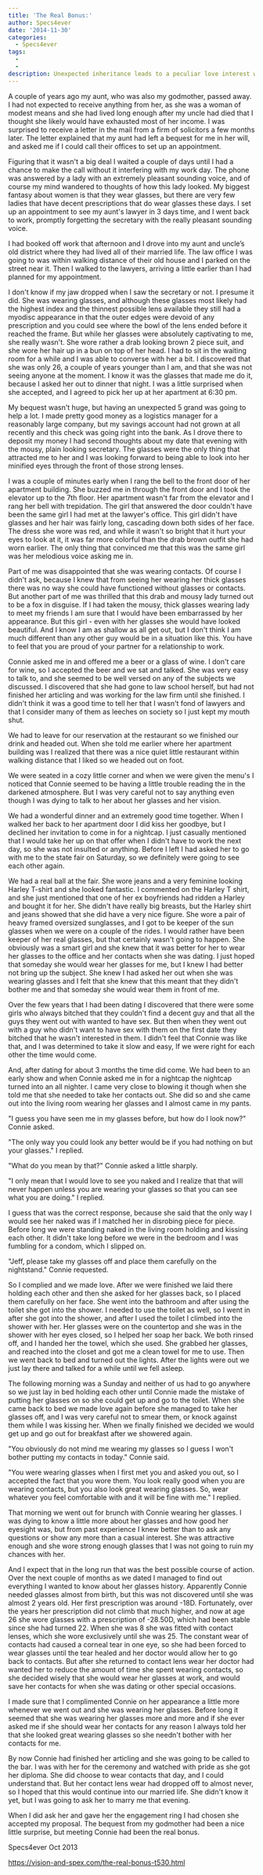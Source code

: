 ```yaml
---
title: 'The Real Bonus:'
author: Specs4ever
date: '2014-11-30'
categories:
  - Specs4ever
tags:
  - 
  - 
description: Unexpected inheritance leads to a peculiar love interest with a secretary who mystifies with her appearance.
---
```

A couple of years ago my aunt, who was also my godmother, passed away.  I had not expected to receive anything from her, as she was a woman of modest means and she had lived long enough after my uncle had died that I thought she likely would have exhausted most of her income.  I was surprised to receive a letter in the mail from a firm of solicitors a few months later.  The letter explained that my aunt had left a bequest for me in her will, and asked me if I could call their offices to set up an appointment.

Figuring that it wasn't a big deal I waited a couple of days until I had a chance to make the call without it interfering with my work day.  The phone was answered by a lady with an extremely pleasant sounding voice, and of course my mind wandered to thoughts of how this lady looked.  My biggest fantasy about women is that they wear glasses, but there are very few ladies that have decent prescriptions that do wear glasses these days.   I set up an appointment to see my aunt's lawyer in 3 days time, and I went back to work, promptly forgetting the secretary with the really pleasant sounding voice.

I had booked off work that afternoon and I drove into my aunt and uncle’s old district where they had lived all of their married life.  The law office I was going to was within walking distance of their old house and I parked on the street near it.  Then I walked to the lawyers, arriving a little earlier than I had planned for my appointment.

I don't know if my jaw dropped when I saw the secretary or not. I presume it did.  She was wearing glasses, and although these glasses most likely had the highest index and the thinnest possible lens available they still had a myodisc appearance in that the outer edges were devoid of any prescription and you could see where the bowl of the lens ended before it reached the frame.  But while her glasses were absolutely captivating to me, she really wasn't. She wore rather a drab looking brown 2 piece suit, and she wore her hair up in a bun on top of her head.  I had to sit in the waiting room for a while and I was able to converse with her a bit.  I discovered that she was only 26, a couple of years younger than I am, and that she was not seeing anyone at the moment.  I know it was the glasses that made me do it, because I asked her out to dinner that night.   I was a little surprised when she accepted, and I agreed to pick her up at her apartment at 6:30 pm.

My bequest wasn't huge, but having an unexpected 5 grand was going to help a lot.  I made pretty good money as a logistics manager for a reasonably large company, but my savings account had not grown at all recently and this check was going right into the bank.  As I drove there to deposit my money I had second thoughts about my date that evening with the mousy, plain looking secretary.  The glasses were the only thing that attracted me to her and I was looking forward to being able to look into her minified eyes through the front of those strong lenses.

I was a couple of minutes early when I rang the bell to the front door of her apartment building.  She buzzed me in through the front door and I took the elevator up to the 7th floor. Her apartment wasn't far from the elevator and I rang her bell with trepidation.  The girl that answered the door couldn't have been the same girl I had met at the lawyer's office.  This girl didn't have glasses and her hair was fairly long, cascading down both sides of her face.  The dress she wore was red, and while it wasn't so bright that it hurt your eyes to look at it, it was far more colorful than the drab brown outfit she had worn earlier.  The only thing that convinced me that this was the same girl was her melodious voice asking me in. 

Part of me was disappointed that she was wearing contacts.   Of course I didn't ask, because I knew that from seeing her wearing her thick glasses there was no way she could have functioned without glasses or contacts.  But another part of me was thrilled that this drab and mousy lady turned out to be a fox in disguise.  If I had taken the mousy, thick glasses wearing lady to meet my friends I am sure that I would have been embarrassed by her appearance.  But this girl - even with her glasses she would have looked beautiful.  And I know I am as shallow as all get out, but I don't think I am much different than any other guy would be in a situation like this.  You have to feel that you are proud of your partner for a relationship to work.

Connie asked me in and offered me a beer or a glass of wine.  I don't care for wine, so I accepted the beer and we sat and talked.  She was very easy to talk to, and she seemed to be well versed on any of the subjects we discussed.   I discovered that she had gone to law school herself, but had not finished her articling and was working for the law firm until she finished.  I didn't think it was a good time to tell her that I wasn't fond of lawyers and that I consider many of them as leeches on society so I just kept my mouth shut.

We had to leave for our reservation at the restaurant so we finished our drink and headed out.  When she told me earlier where her apartment building was I realized that there was a nice quiet little restaurant within walking distance that I liked so we headed out on foot.

We were seated in a cozy little corner and when we were given the menu's I noticed that Connie seemed to be having a little trouble reading the in the darkened atmosphere.  But I was very careful not to say anything even though I was dying to talk to her about her glasses and her vision.

We had a wonderful dinner and an extremely good time together. When I walked her back to her apartment door I did kiss her goodbye, but I declined her invitation to come in for a nightcap.  I just casually mentioned that I would take her up on that offer when I didn't have to work the next day, so she was not insulted or anything.  Before I left I had asked her to go with me to the state fair on Saturday, so we definitely were going to see each other again.

We had a real ball at the fair.  She wore jeans and a very feminine looking Harley T-shirt and she looked fantastic. I commented on the Harley T shirt, and she just mentioned that one of her ex boyfriends had ridden a Harley and bought it for her.  She didn't have really big breasts, but the Harley shirt and jeans showed that she did have a very nice figure.  She wore a pair of heavy framed oversized sunglasses, and I got to be keeper of the sun glasses when we were on a couple of the rides. I would rather have been keeper of her real glasses, but that certainly wasn't going to happen. She obviously was a smart girl and she knew that it was better for her to wear her glasses to the office and her contacts when she was dating. I just hoped that someday she would wear her glasses for me, but I knew I had better not bring up the subject.  She knew I had asked her out when she was wearing glasses and I felt that she knew that this meant that they didn't bother me and that someday she would wear them in front of me.

Over the few years that I had been dating I discovered that there were some girls who always bitched that they couldn't find a decent guy and that all the guys they went out with wanted to have sex.  But then when they went out with a guy who didn't want to have sex with them on the first date they bitched that he wasn't interested in them.  I didn't feel that Connie was like that, and I was determined to take it slow and easy, If we were right for each other the time would come.

And, after dating for about 3 months the time did come.  We had been to an early show and when Connie asked me in for a nightcap the nightcap turned into an all nighter.  I came very close to blowing it though when she told me that she needed to take her contacts out. She did so and she came out into the living room wearing her glasses and I almost came in my pants.

"I guess you have seen me in my glasses before, but how do I look now?" Connie asked.

"The only way you could look any better would be if you had nothing on but your glasses." I replied.

"What do you mean by that?" Connie asked a little sharply.

"I only mean that I would love to see you naked and I realize that that will never happen unless you are wearing your glasses so that you can see what you are doing." I replied.

I guess that was the correct response, because she said that the only way I would see her naked was if I matched her in disrobing piece for piece.  Before long we were standing naked in the living room holding and kissing each other. It didn't take long before we were in the bedroom and I was fumbling for a condom, which I slipped on.

"Jeff, please take my glasses off and place them carefully on the nightstand." Connie requested.

So I complied and we made love. After we were finished we laid there holding each other and then she asked for her glasses back, so I placed them carefully on her face.  She went into the bathroom and after using the toilet she got into the shower. I needed to use the toilet as well, so I went in after she got into the shower, and after I used the toilet I climbed into the shower with her.  Her glasses were on the countertop and she was in the shower with her eyes closed, so I helped her soap her back. We both rinsed off, and I handed her the towel, which she used. She grabbed her glasses, and reached into the closet and got me a clean towel for me to use.  Then we went back to bed and turned out the lights. After the lights were out we just lay there and talked for a while until we fell asleep.

The following morning was a Sunday and neither of us had to go anywhere so we just lay in bed holding each other until Connie made the mistake of putting her glasses on so she could get up and go to the toilet. When she came back to bed we made love again before she managed to take her glasses off, and I was very careful not to smear them, or knock against them while I was kissing her. When we finally finished we decided we would get up and go out for breakfast after we showered again.

"You obviously do not mind me wearing my glasses so I guess I won't bother putting my contacts in today." Connie said.

"You were wearing glasses when I first met you and asked you out, so I accepted the fact that you wore them.  You look really good when you are wearing contacts, but you also look great wearing glasses.  So, wear whatever you feel comfortable with and it will be fine with me." I replied.

That morning we went out for brunch with Connie wearing her glasses. I was dying to know a little more about her glasses and how good her eyesight was, but from past experience I knew better than to ask any questions or show any more than a casual interest. She was attractive enough and she wore strong enough glasses that I was not going to ruin my chances with her.

And I expect that in the long run that was the best possible course of action.  Over the next couple of months as we dated I managed to find out everything I wanted to know about her glasses history.  Apparently Connie needed glasses almost from birth, but this was not discovered until she was almost 2 years old. Her first prescription was around -18D. Fortunately, over the years her prescription did not climb that much higher, and now at age 26 she wore glasses with a prescription of -28.50D, which had been stable since she had turned 22.  When she was 8 she was fitted with contact lenses, which she wore exclusively until she was 25.  The constant wear of contacts had caused a corneal tear in one eye, so she had been forced to wear glasses until the tear healed and her doctor would allow her to go back to contacts.  But after she returned to contact lens wear her doctor had wanted her to reduce the amount of time she spent wearing contacts, so she decided wisely that she would wear her glasses at work, and would save her contacts for when she was dating or other special occasions.

I made sure that I complimented Connie on her appearance a little more whenever we went out and she was wearing her glasses.  Before long it seemed that she was wearing her glasses more and more and if she ever asked me if she should wear her contacts for any reason I always told her that she looked great wearing glasses so she needn't bother with her contacts for me.

By now Connie had finished her articling and she was going to be called to the bar.  I was with her for the ceremony and watched with pride as she got her diploma.  She did choose to wear contacts that day, and I could understand that.  But her contact lens wear had dropped off to almost never, so I hoped that this would continue into our married life.  She didn't know it yet, but I was going to ask her to marry me that evening.

When I did ask her and gave her the engagement ring I had chosen she accepted my proposal.  The bequest from my godmother had been a nice little surprise, but meeting Connie had been the real bonus.

Specs4ever
Oct 2013

https://vision-and-spex.com/the-real-bonus-t530.html